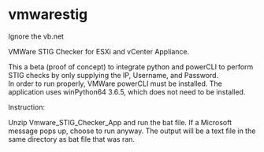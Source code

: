 # vmwarestig
Ignore the vb.net 

VMWare STIG Checker for ESXi and vCenter Appliance.

This a beta (proof of concept) to integrate python and powerCLI to perform STIG checks by only supplying the IP, Username, and Password.  
In order to run properly, VMWare powerCLI must be installed.  The application uses winPython64 3.6.5, which does not need to be installed.  

Instruction:

Unzip Vmware_STIG_Checker_App and run the bat file.  If a Microsoft message pops up, choose to run anyway.
The output will be a text file in the same directory as bat file that was ran.


